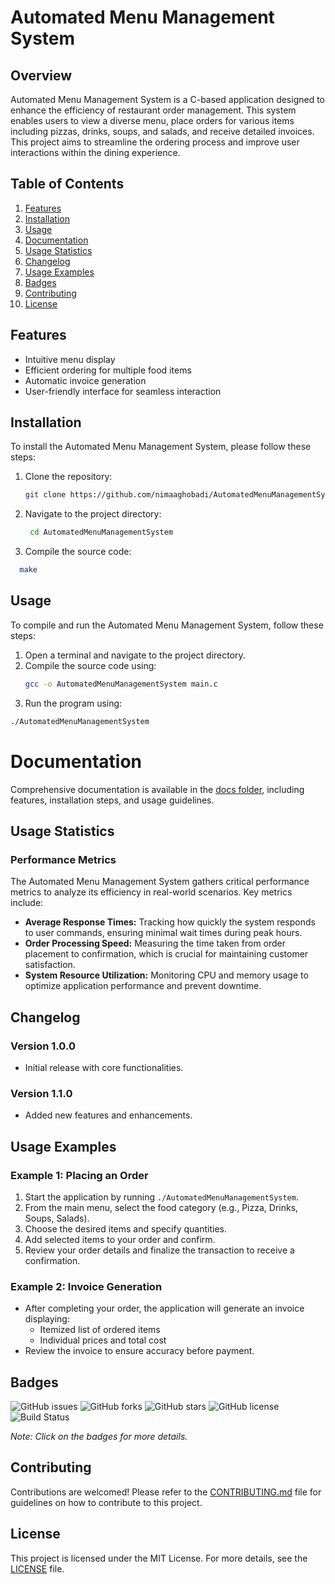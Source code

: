 # Automated Menu Management System

## Overview
Automated Menu Management System is a C-based application designed to enhance the efficiency of restaurant order management. This system enables users to view a diverse menu, place orders for various items including pizzas, drinks, soups, and salads, and receive detailed invoices. This project aims to streamline the ordering process and improve user interactions within the dining experience.

## Table of Contents
1. [Features](#features)
2. [Installation](#installation)
3. [Usage](#usage)
4. [Documentation](#documentation)
5. [Usage Statistics](#usage-statistics)
6. [Changelog](#changelog)
7. [Usage Examples](#usage-examples)
8. [Badges](#badges)
9. [Contributing](#contributing)
10. [License](#license)

## Features
- Intuitive menu display
- Efficient ordering for multiple food items
- Automatic invoice generation
- User-friendly interface for seamless interaction

## Installation
To install the Automated Menu Management System, please follow these steps:
1. Clone the repository:
   ```bash
   git clone https://github.com/nimaaghobadi/AutomatedMenuManagementSystem.git
2. Navigate to the project directory:
   ```bash
    cd AutomatedMenuManagementSystem
   ```
4. Compile the source code:
  ```bash
    make
  ```

## Usage
To compile and run the Automated Menu Management System, follow these steps:
1. Open a terminal and navigate to the project directory.
2. Compile the source code using:
   ```bash
   gcc -o AutomatedMenuManagementSystem main.c
 3. Run the program using:
 ```bash
./AutomatedMenuManagementSystem
```
# Documentation
Comprehensive documentation is available in the [docs folder](./docs/documentation.md), including features, installation steps, and usage guidelines.

## Usage Statistics
### Performance Metrics
The Automated Menu Management System gathers critical performance metrics to analyze its efficiency in real-world scenarios. Key metrics include:

- **Average Response Times:** Tracking how quickly the system responds to user commands, ensuring minimal wait times during peak hours.
- **Order Processing Speed:** Measuring the time taken from order placement to confirmation, which is crucial for maintaining customer satisfaction.
- **System Resource Utilization:** Monitoring CPU and memory usage to optimize application performance and prevent downtime.

## Changelog

### Version 1.0.0
- Initial release with core functionalities.

### Version 1.1.0
- Added new features and enhancements.

## Usage Examples

### Example 1: Placing an Order
1. Start the application by running `./AutomatedMenuManagementSystem`.
2. From the main menu, select the food category (e.g., Pizza, Drinks, Soups, Salads).
3. Choose the desired items and specify quantities.
4. Add selected items to your order and confirm.
5. Review your order details and finalize the transaction to receive a confirmation.

### Example 2: Invoice Generation
- After completing your order, the application will generate an invoice displaying:
  - Itemized list of ordered items
  - Individual prices and total cost
- Review the invoice to ensure accuracy before payment.

## Badges

![GitHub issues](https://img.shields.io/github/issues/nimaaghobadi/AutomatedMenuManagementSystem) 
![GitHub forks](https://img.shields.io/github/forks/nimaaghobadi/AutomatedMenuManagementSystem?label=Forks) 
![GitHub stars](https://img.shields.io/github/stars/nimaaghobadi/AutomatedMenuManagementSystem?label=Stars) 
![GitHub license](https://img.shields.io/github/license/nimaaghobadi/AutomatedMenuManagementSystem) 
![Build Status](https://img.shields.io/badge/build-passing-brightgreen)

*Note: Click on the badges for more details.*

## Contributing
Contributions are welcomed! Please refer to the [CONTRIBUTING.md](./CONTRIBUTING.md) file for guidelines on how to contribute to this project.

## License
This project is licensed under the MIT License. For more details, see the [LICENSE](./LICENSE) file.



